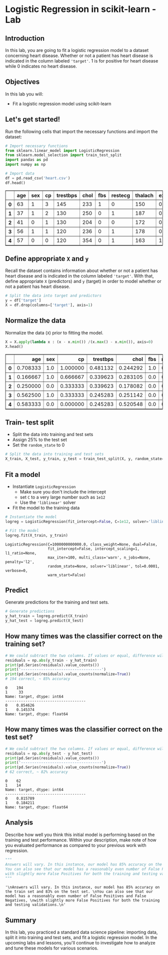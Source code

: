 
# Logistic Regression in scikit-learn - Lab

## Introduction 

In this lab, you are going to fit a logistic regression model to a dataset concerning heart disease. Whether or not a patient has heart disease is indicated in the column labeled `'target'`. 1 is for positive for heart disease while 0 indicates no heart disease.

## Objectives

In this lab you will: 

- Fit a logistic regression model using scikit-learn 


## Let's get started!

Run the following cells that import the necessary functions and import the dataset: 


```python
# Import necessary functions
from sklearn.linear_model import LogisticRegression
from sklearn.model_selection import train_test_split
import pandas as pd
import numpy as np
```


```python
# Import data
df = pd.read_csv('heart.csv')
df.head()
```




<div>
<style scoped>
    .dataframe tbody tr th:only-of-type {
        vertical-align: middle;
    }

    .dataframe tbody tr th {
        vertical-align: top;
    }

    .dataframe thead th {
        text-align: right;
    }
</style>
<table border="1" class="dataframe">
  <thead>
    <tr style="text-align: right;">
      <th></th>
      <th>age</th>
      <th>sex</th>
      <th>cp</th>
      <th>trestbps</th>
      <th>chol</th>
      <th>fbs</th>
      <th>restecg</th>
      <th>thalach</th>
      <th>exang</th>
      <th>oldpeak</th>
      <th>slope</th>
      <th>ca</th>
      <th>thal</th>
      <th>target</th>
    </tr>
  </thead>
  <tbody>
    <tr>
      <th>0</th>
      <td>63</td>
      <td>1</td>
      <td>3</td>
      <td>145</td>
      <td>233</td>
      <td>1</td>
      <td>0</td>
      <td>150</td>
      <td>0</td>
      <td>2.3</td>
      <td>0</td>
      <td>0</td>
      <td>1</td>
      <td>1</td>
    </tr>
    <tr>
      <th>1</th>
      <td>37</td>
      <td>1</td>
      <td>2</td>
      <td>130</td>
      <td>250</td>
      <td>0</td>
      <td>1</td>
      <td>187</td>
      <td>0</td>
      <td>3.5</td>
      <td>0</td>
      <td>0</td>
      <td>2</td>
      <td>1</td>
    </tr>
    <tr>
      <th>2</th>
      <td>41</td>
      <td>0</td>
      <td>1</td>
      <td>130</td>
      <td>204</td>
      <td>0</td>
      <td>0</td>
      <td>172</td>
      <td>0</td>
      <td>1.4</td>
      <td>2</td>
      <td>0</td>
      <td>2</td>
      <td>1</td>
    </tr>
    <tr>
      <th>3</th>
      <td>56</td>
      <td>1</td>
      <td>1</td>
      <td>120</td>
      <td>236</td>
      <td>0</td>
      <td>1</td>
      <td>178</td>
      <td>0</td>
      <td>0.8</td>
      <td>2</td>
      <td>0</td>
      <td>2</td>
      <td>1</td>
    </tr>
    <tr>
      <th>4</th>
      <td>57</td>
      <td>0</td>
      <td>0</td>
      <td>120</td>
      <td>354</td>
      <td>0</td>
      <td>1</td>
      <td>163</td>
      <td>1</td>
      <td>0.6</td>
      <td>2</td>
      <td>0</td>
      <td>2</td>
      <td>1</td>
    </tr>
  </tbody>
</table>
</div>



## Define appropriate `X` and `y` 

Recall the dataset contains information about whether or not a patient has heart disease and is indicated in the column labeled `'target'`. With that, define appropriate `X` (predictors) and `y` (target) in order to model whether or not a patient has heart disease.


```python
# Split the data into target and predictors
y = df['target']
X = df.drop(columns=['target'], axis=1)
```

## Normalize the data 

Normalize the data (`X`) prior to fitting the model. 


```python
X = X.apply(lambda x : (x - x.min()) /(x.max() - x.min()), axis=0)
X.head()
```




<div>
<style scoped>
    .dataframe tbody tr th:only-of-type {
        vertical-align: middle;
    }

    .dataframe tbody tr th {
        vertical-align: top;
    }

    .dataframe thead th {
        text-align: right;
    }
</style>
<table border="1" class="dataframe">
  <thead>
    <tr style="text-align: right;">
      <th></th>
      <th>age</th>
      <th>sex</th>
      <th>cp</th>
      <th>trestbps</th>
      <th>chol</th>
      <th>fbs</th>
      <th>restecg</th>
      <th>thalach</th>
      <th>exang</th>
      <th>oldpeak</th>
      <th>slope</th>
      <th>ca</th>
      <th>thal</th>
    </tr>
  </thead>
  <tbody>
    <tr>
      <th>0</th>
      <td>0.708333</td>
      <td>1.0</td>
      <td>1.000000</td>
      <td>0.481132</td>
      <td>0.244292</td>
      <td>1.0</td>
      <td>0.0</td>
      <td>0.603053</td>
      <td>0.0</td>
      <td>0.370968</td>
      <td>0.0</td>
      <td>0.0</td>
      <td>0.333333</td>
    </tr>
    <tr>
      <th>1</th>
      <td>0.166667</td>
      <td>1.0</td>
      <td>0.666667</td>
      <td>0.339623</td>
      <td>0.283105</td>
      <td>0.0</td>
      <td>0.5</td>
      <td>0.885496</td>
      <td>0.0</td>
      <td>0.564516</td>
      <td>0.0</td>
      <td>0.0</td>
      <td>0.666667</td>
    </tr>
    <tr>
      <th>2</th>
      <td>0.250000</td>
      <td>0.0</td>
      <td>0.333333</td>
      <td>0.339623</td>
      <td>0.178082</td>
      <td>0.0</td>
      <td>0.0</td>
      <td>0.770992</td>
      <td>0.0</td>
      <td>0.225806</td>
      <td>1.0</td>
      <td>0.0</td>
      <td>0.666667</td>
    </tr>
    <tr>
      <th>3</th>
      <td>0.562500</td>
      <td>1.0</td>
      <td>0.333333</td>
      <td>0.245283</td>
      <td>0.251142</td>
      <td>0.0</td>
      <td>0.5</td>
      <td>0.816794</td>
      <td>0.0</td>
      <td>0.129032</td>
      <td>1.0</td>
      <td>0.0</td>
      <td>0.666667</td>
    </tr>
    <tr>
      <th>4</th>
      <td>0.583333</td>
      <td>0.0</td>
      <td>0.000000</td>
      <td>0.245283</td>
      <td>0.520548</td>
      <td>0.0</td>
      <td>0.5</td>
      <td>0.702290</td>
      <td>1.0</td>
      <td>0.096774</td>
      <td>1.0</td>
      <td>0.0</td>
      <td>0.666667</td>
    </tr>
  </tbody>
</table>
</div>



## Train- test split 

- Split the data into training and test sets 
- Assign 25% to the test set 
- Set the `random_state` to 0 


```python
# Split the data into training and test sets
X_train, X_test, y_train, y_test = train_test_split(X, y, random_state=0)
```

## Fit a model

- Instantiate `LogisticRegression`
  - Make sure you don't include the intercept  
  - set `C` to a very large number such as `1e12` 
  - Use the `'liblinear'` solver 
- Fit the model to the training data 


```python
# Instantiate the model
logreg = LogisticRegression(fit_intercept=False, C=1e12, solver='liblinear')

# Fit the model
logreg.fit(X_train, y_train)
```




    LogisticRegression(C=1000000000000.0, class_weight=None, dual=False,
                       fit_intercept=False, intercept_scaling=1, l1_ratio=None,
                       max_iter=100, multi_class='warn', n_jobs=None, penalty='l2',
                       random_state=None, solver='liblinear', tol=0.0001, verbose=0,
                       warm_start=False)



## Predict
Generate predictions for the training and test sets. 


```python
# Generate predictions
y_hat_train = logreg.predict(X_train)
y_hat_test = logreg.predict(X_test)
```

## How many times was the classifier correct on the training set?


```python
# We could subtract the two columns. If values or equal, difference will be zero. Then count number of zeros.
residuals = np.abs(y_train - y_hat_train)
print(pd.Series(residuals).value_counts())
print('------------------------------------')
print(pd.Series(residuals).value_counts(normalize=True))
# 194 correct, ~ 85% accuracy
```

    0    194
    1     33
    Name: target, dtype: int64
    ------------------------------------
    0    0.854626
    1    0.145374
    Name: target, dtype: float64


## How many times was the classifier correct on the test set?


```python
# We could subtract the two columns. If values or equal, difference will be zero. Then count number of zeros.
residuals = np.abs(y_test - y_hat_test)
print(pd.Series(residuals).value_counts())
print('------------------------------------')
print(pd.Series(residuals).value_counts(normalize=True))
# 62 correct, ~ 82% accuracy
```

    0    62
    1    14
    Name: target, dtype: int64
    ------------------------------------
    0    0.815789
    1    0.184211
    Name: target, dtype: float64


## Analysis
Describe how well you think this initial model is performing based on the training and test performance. Within your description, make note of how you evaluated performance as compared to your previous work with regression.


```python
"""
Answers will vary. In this instance, our model has 85% accuracy on the train set and 83% on the test set. 
You can also see that our model has a reasonably even number of False Positives and False Negatives, 
with slightly more False Positives for both the training and testing validations.
"""
```




    '\nAnswers will vary. In this instance, our model has 85% accuracy on the train set and 83% on the test set. \nYou can also see that our model has a reasonably even number of False Positives and False Negatives, \nwith slightly more False Positives for both the training and testing validations.\n'



## Summary

In this lab, you practiced a standard data science pipeline: importing data, split it into training and test sets, and fit a logistic regression model. In the upcoming labs and lessons, you'll continue to investigate how to analyze and tune these models for various scenarios.
